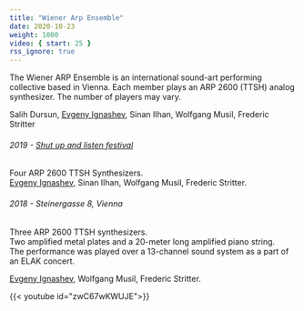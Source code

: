 ```yaml
---
title: "Wiener Arp Ensemble"
date: 2020-10-23
weight: 1000
video: { start: 25 }
rss_ignore: true
---
```

The Wiener ARP Ensemble is an international sound-art performing collective based in Vienna.
Each member plays an ARP 2600 (TTSH) analog synthesizer. The number of players may vary.

Salih Dursun, [Evgeny Ignashev](https://ignashev.com/), Sinan Ilhan, Wolfgang Musil, Frederic Stritter

###### 2019 - [Shut up and listen festival](http://sp-ce.net/sual/2019/wiener-arp-ensemble_de.html)
Four ARP 2600 TTSH Synthesizers.  
[Evgeny Ignashev](https://ignashev.com/), Sinan Ilhan, Wolfgang Musil, Frederic Stritter.  

###### 2018 - Steinergasse 8, Vienna
Three ARP 2600 TTSH synthesizers.  
Two amplified metal plates and a 20-meter long amplified piano string.  
The performance was played over a 13-channel sound system as a part of an ELAK concert.

[Evgeny Ignashev](https://ignashev.com/), Wolfgang Musil, Frederic Stritter.

{{< youtube id="zwC67wKWUJE">}}
